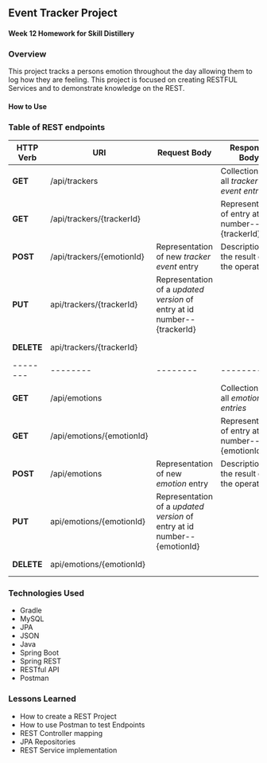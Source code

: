 ## Event Tracker Project

#### Week 12 Homework for Skill Distillery

### Overview
This project tracks a persons emotion throughout the day allowing them to log how they are feeling. This project is focused on creating RESTFUL Services and to demonstrate knowledge on the REST.

#### How to Use




### **Table of REST endpoints**
**HTTP Verb**| **URI**| **Request Body**|**Response Body**|**Purpose**|
--------|--------|--------|--------|--------|
**GET** | /api/trackers|       |Collection of all *tracker event entries* | **List** or **Collection** endpoint
**GET** | /api/trackers/{trackerId}| | Representation of entry at id number-- {trackerId}| **Retrieve** endpoint
**POST** | /api/trackers/{emotionId}| Representation of new *tracker event* entry| Description of the result of the operation| **Create** endpoint
**PUT** | api/trackers/{trackerId}| Representation of a *updated version* of entry at id number--{trackerId}| | **Replace** endpoint
**DELETE** | api/trackers/{trackerId}| | | **Delete** route
--------|--------|--------|--------|--------|
**GET** | /api/emotions|       |Collection of all *emotion entries* | **List** or **Collection** endpoint
**GET** | /api/emotions/{emotionId}| | Representation of entry at id number-- {emotionId}| **Retrieve** endpoint
**POST** | /api/emotions| Representation of new *emotion* entry| Description of the result of the operation| **Create** endpoint
**PUT** | api/emotions/{emotionId}| Representation of a *updated version* of entry at id number--{emotionId}| | **Replace** endpoint
**DELETE** | api/emotions/{emotionId}| | | **Delete** route

### Technologies Used
- Gradle
- MySQL
- JPA
- JSON
- Java
- Spring Boot
- Spring REST
- RESTful API
- Postman

### Lessons Learned
- How to create a REST Project
- How to use Postman to test Endpoints
- REST Controller mapping
- JPA Repositories
- REST Service implementation

